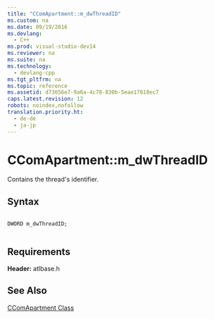 ```yaml
---
title: "CComApartment::m_dwThreadID"
ms.custom: na
ms.date: 09/19/2016
ms.devlang: 
  - C++
ms.prod: visual-studio-dev14
ms.reviewer: na
ms.suite: na
ms.technology: 
  - devlang-cpp
ms.tgt_pltfrm: na
ms.topic: reference
ms.assetid: d73656e7-9a6a-4c78-830b-5eae17818ec7
caps.latest.revision: 12
robots: noindex,nofollow
translation.priority.ht: 
  - de-de
  - ja-jp
---
```

# CComApartment::m_dwThreadID
Contains the thread's identifier.  
  
## Syntax  
  
```  
  
DWORD m_dwThreadID;  
  
```  
  
## Requirements  
 **Header:** atlbase.h  
  
## See Also  
 [CComApartment Class](../vs140/CComApartment-Class.md)